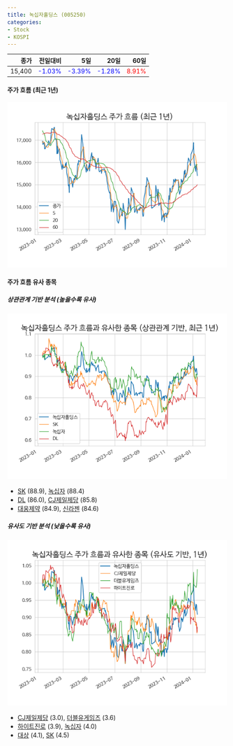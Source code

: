 ```yaml
---
title: 녹십자홀딩스 (005250)
categories:
- Stock
- KOSPI
---
```


|종가|전일대비|5일|20일|60일|
|---:|-------:|--:|---:|---:|
|15,400|<span style="color: blue">-1.03%</span>|<span style="color: blue">-3.39%</span>|<span style="color: blue">-1.28%</span>|<span style="color: red">8.91%</span>|

<!-- more -->


#### 주가 흐름 (최근 1년)
![005250](/assets/images/stock/005250.png)


#### 주가 흐름 유사 종목


##### 상관관계 기반 분석 (높을수록 유사)
![005250](/assets/images/stock/005250_corr.png)
- [SK](/034730/) (88.9), [녹십자](/006280/) (88.4)
- [DL](/000210/) (86.0), [CJ제일제당](/097950/) (85.8)
- [대웅제약](/069620/) (84.9), [신라젠](/215600/) (84.6)


##### 유사도 기반 분석 (낮을수록 유사)	
![005250](/assets/images/stock/005250_sim.png)
- [CJ제일제당](/097950/) (3.0), [더블유게임즈](/192080/) (3.6)
- [하이트진로](/000080/) (3.9), [녹십자](/006280/) (4.0)
- [대상](/001680/) (4.1), [SK](/034730/) (4.5)